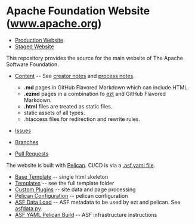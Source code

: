 # Apache Foundation Website (www.apache.org)

- [Production Website](https://www.apache.org/)
- [Staged Website](https://www.staged.apache.org/)

This repository provides the source for the main website of The Apache Software Foundation.

- [Content](content) -- See [creator notes](markdown.md) and [process notes](PROCESS.md).
  - **.md** pages in GitHub Flavored Markdown which can include HTML.
  - **.ezmd** pages in a combination fo [ezt](https://github.com/gstein/ezt/blob/wiki/Syntax.md) and GitHub Flavored Markdown.
  - **.html** files are treated as static files.
  - static assets of all types.
  - .htaccess files for redirection and rewrite rules.

- [Issues](https://github.com/apache/www-site/issues)
- [Branches](https://github.com/apache/www-site/branches)
- [Pull Requests](https://github.com/apache/www-site/pulls)

The website is built with [Pelican](https://blog.getpelican.com).
CI/CD is via a [.asf.yaml file](https://cwiki.apache.org/confluence/display/INFRA/Git+-+.asf.yaml+features).

- [Base Template](theme/apache/templates/base.html) -- single html skeleton
- [Templates](theme/apache/templates) -- see the full template folder
- [Custom Plugins](theme/plugins) -- site data and page processing
- [Pelican Configuration](pelicanconf.py) -- pelican configuration
- [ASF Data Load](asfdata.yaml) -- ASF metadata to be used by ezt and pelican. See [asfdata.py](theme/plugins/asfdata.py).
- [ASF YAML Pelican Build](.asf.yaml) -- ASF infrastructure instructions

